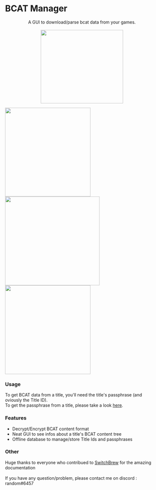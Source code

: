 # BCAT Manager
<p align="center">
A GUI to download/parse bcat data from your games.<br><br>
<img src="https://raw.githubusercontent.com/Random0666/Useless-stuff/master/BCAT-Manager/images/bcat.png" width="270" height="240" />
</p>
<img src="https://raw.githubusercontent.com/Random0666/Useless-stuff/master/BCAT-Manager/images/app.png"  width="280" height="290"/>
<img src="https://raw.githubusercontent.com/Random0666/Useless-stuff/master/BCAT-Manager/images/news.png"  width="310" height="290"/>
<img src="https://raw.githubusercontent.com/Random0666/Useless-stuff/master/BCAT-Manager/images/encrypt.png"  width="280" height="290"/>

### Usage
To get BCAT data from a title, you'll need the title's passphrase (and oviously the Title ID).<br>
To get the passphrase from a title, please take a look [here](https://github.com/Random0666/BCAT-Manager/blob/master/passphrases.md).

### Features
- Decrypt/Encrypt BCAT content format
- Neat GUI to see infos about a title's BCAT content tree
- Offline database to manage/store Title Ids and passphrases

### Other
Huge thanks to everyone who contribued to [SwitchBrew](http://switchbrew.org/index.php?title=Main_Page) for the amazing documentation<br><br>
If you have any question/problem, please contact me on discord : random#6457
